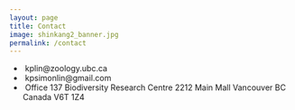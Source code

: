 ```yaml
---
layout: page
title: Contact
image: shinkang2_banner.jpg
permalink: /contact
---
```


<ul class="fa-ul">
  <li><i class="fa-li fa fa-envelope"></i>&nbsp;kplin@zoology.ubc.ca</li>  
  
  <li><i class="fa-li fa fa-envelope"></i>&nbsp;kpsimonlin@gmail.com</li>  
  
  <li><i class="fa-li fa fa-address-book"></i>&nbsp;Office 137 Biodiversity Research Centre 2212 Main Mall Vancouver BC Canada V6T 1Z4</li>  
</ul>
